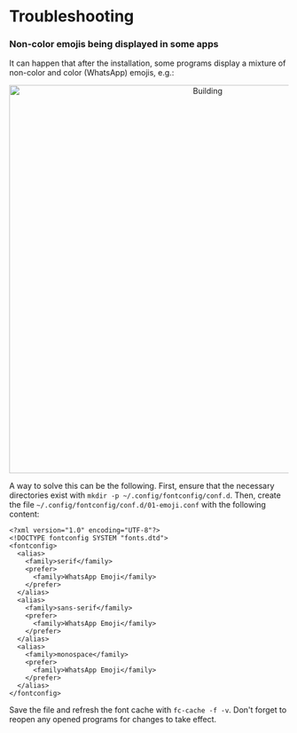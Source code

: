 # Troubleshooting

### Non-color emojis being displayed in some apps

It can happen that after the installation, some programs display a mixture of
non-color and color (WhatsApp) emojis, e.g.:

<p align="center"><img width="700" src="https://github.com/dmlls/whatsapp-emoji-linux/blob/main/img/troubleshooting/non-color-emojis.png" alt="Building"></p>

A way to solve this can be the following. First, ensure that the necessary
directories exist with `mkdir -p ~/.config/fontconfig/conf.d`. Then, create the
file `~/.config/fontconfig/conf.d/01-emoji.conf` with the following content:

```shell
<?xml version="1.0" encoding="UTF-8"?>
<!DOCTYPE fontconfig SYSTEM "fonts.dtd">
<fontconfig>
  <alias>
    <family>serif</family>
    <prefer>
      <family>WhatsApp Emoji</family>
    </prefer>
  </alias>
  <alias>
    <family>sans-serif</family>
    <prefer>
      <family>WhatsApp Emoji</family>
    </prefer>
  </alias>
  <alias>
    <family>monospace</family>
    <prefer>
      <family>WhatsApp Emoji</family>
    </prefer>
  </alias>
</fontconfig>
```

Save the file and refresh the font cache with `fc-cache -f -v`. Don't forget to
reopen any opened programs for changes to take effect.
